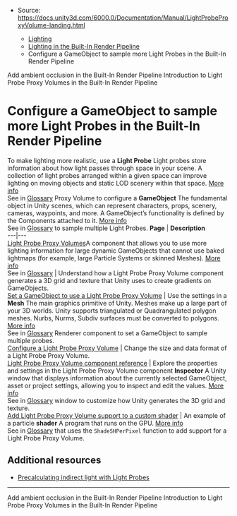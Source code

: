 * Source: https://docs.unity3d.com/6000.0/Documentation/Manual/LightProbeProxyVolume-landing.html

  * [Lighting](https://docs.unity3d.com/6000.0/Documentation/Manual/LightingOverview.html)
  * [Lighting in the Built-In Render Pipeline](https://docs.unity3d.com/6000.0/Documentation/Manual/lighting-birp.html)
  * Configure a GameObject to sample more Light Probes in the Built-In Render Pipeline


[](https://docs.unity3d.com/6000.0/Documentation/Manual/LightingBakedAmbientOcclusion.html)
Add ambient occlusion in the Built-In Render Pipeline
[](https://docs.unity3d.com/6000.0/Documentation/Manual/class-LightProbeProxyVolume.html)
Introduction to Light Probe Proxy Volumes in the Built-In Render Pipeline
# Configure a GameObject to sample more Light Probes in the Built-In Render Pipeline
To make lighting more realistic, use a **Light Probe** Light probes store information about how light passes through space in your scene. A collection of light probes arranged within a given space can improve lighting on moving objects and static LOD scenery within that space. [More info](https://docs.unity3d.com/6000.0/Documentation/Manual/LightProbes.html)  
See in [Glossary](https://docs.unity3d.com/6000.0/Documentation/Manual/Glossary.html#LightProbe) Proxy Volume to configure a **GameObject** The fundamental object in Unity scenes, which can represent characters, props, scenery, cameras, waypoints, and more. A GameObject’s functionality is defined by the Components attached to it. [More info](https://docs.unity3d.com/6000.0/Documentation/Manual/class-GameObject.html)  
See in [Glossary](https://docs.unity3d.com/6000.0/Documentation/Manual/Glossary.html#GameObject) to sample multiple Light Probes.
**Page** | **Description**  
---|---  
[Light Probe Proxy Volumes](https://docs.unity3d.com/6000.0/Documentation/Manual/class-LightProbeProxyVolume.html)A component that allows you to use more lighting information for large dynamic GameObjects that cannot use baked lightmaps (for example, large Particle Systems or skinned Meshes). [More info](https://docs.unity3d.com/6000.0/Documentation/Manual/class-LightProbeProxyVolume.html)  
See in [Glossary](https://docs.unity3d.com/6000.0/Documentation/Manual/Glossary.html#LightProbeProxyVolume) | Understand how a Light Probe Proxy Volume component generates a 3D grid and texture that Unity uses to create gradients on GameObjects.  
[Set a GameObject to use a Light Probe Proxy Volume](https://docs.unity3d.com/6000.0/Documentation/Manual/class-LightProbeProxyVolume-add.html) | Use the settings in a **Mesh** The main graphics primitive of Unity. Meshes make up a large part of your 3D worlds. Unity supports triangulated or Quadrangulated polygon meshes. Nurbs, Nurms, Subdiv surfaces must be converted to polygons. [More info](https://docs.unity3d.com/6000.0/Documentation/Manual/mesh.html)  
See in [Glossary](https://docs.unity3d.com/6000.0/Documentation/Manual/Glossary.html#Mesh) Renderer component to set a GameObject to sample multiple probes.  
[Configure a Light Probe Proxy Volume](https://docs.unity3d.com/6000.0/Documentation/Manual/class-LightProbeProxyVolume-configure.html) | Change the size and data format of a Light Probe Proxy Volume.  
[Light Probe Proxy Volume component reference](https://docs.unity3d.com/6000.0/Documentation/Manual/class-LightProbeProxyVolume-reference.html) | Explore the properties and settings in the Light Probe Proxy Volume component **Inspector** A Unity window that displays information about the currently selected GameObject, asset or project settings, allowing you to inspect and edit the values. [More info](https://docs.unity3d.com/6000.0/Documentation/Manual/UsingTheInspector.html)  
See in [Glossary](https://docs.unity3d.com/6000.0/Documentation/Manual/Glossary.html#Inspector) window to customize how Unity generates the 3D grid and texture.  
[Add Light Probe Proxy Volume support to a custom shader](https://docs.unity3d.com/6000.0/Documentation/Manual/class-LightProbeProxyVolume-Shader.html) | An example of a particle **shader** A program that runs on the GPU. [More info](https://docs.unity3d.com/6000.0/Documentation/Manual/Shaders.html)  
See in [Glossary](https://docs.unity3d.com/6000.0/Documentation/Manual/Glossary.html#Shader) that uses the `ShadeSHPerPixel` function to add support for a Light Probe Proxy Volume.  
## Additional resources
  * [Precalculating indirect light with Light Probes](https://docs.unity3d.com/6000.0/Documentation/Manual/LightProbes-landing.html)


* * *
[](https://docs.unity3d.com/6000.0/Documentation/Manual/LightingBakedAmbientOcclusion.html)
Add ambient occlusion in the Built-In Render Pipeline
[](https://docs.unity3d.com/6000.0/Documentation/Manual/class-LightProbeProxyVolume.html)
Introduction to Light Probe Proxy Volumes in the Built-In Render Pipeline
